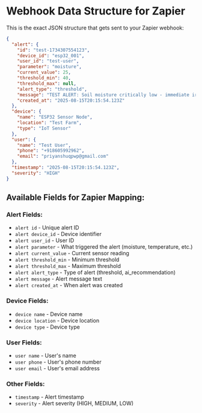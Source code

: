 # Webhook Data Structure for Zapier

This is the exact JSON structure that gets sent to your Zapier webhook:

```json
{
  "alert": {
    "id": "test-1734307554123",
    "device_id": "esp32_001",
    "user_id": "test-user",
    "parameter": "moisture",
    "current_value": 25,
    "threshold_min": 40,
    "threshold_max": null,
    "alert_type": "threshold",
    "message": "TEST ALERT: Soil moisture critically low - immediate irrigation needed",
    "created_at": "2025-08-15T20:15:54.123Z"
  },
  "device": {
    "name": "ESP32 Sensor Node",
    "location": "Test Farm",
    "type": "IoT Sensor"
  },
  "user": {
    "name": "Test User",
    "phone": "+918605992962",
    "email": "priyanshuqpwp@gmail.com"
  },
  "timestamp": "2025-08-15T20:15:54.123Z",
  "severity": "HIGH"
}
```

## Available Fields for Zapier Mapping:

### Alert Fields:
- `alert id` - Unique alert ID
- `alert device_id` - Device identifier
- `alert user_id` - User ID
- `alert parameter` - What triggered the alert (moisture, temperature, etc.)
- `alert current_value` - Current sensor reading
- `alert threshold_min` - Minimum threshold
- `alert threshold_max` - Maximum threshold
- `alert alert_type` - Type of alert (threshold, ai_recommendation)
- `alert message` - Alert message text
- `alert created_at` - When alert was created

### Device Fields:
- `device name` - Device name
- `device location` - Device location
- `device type` - Device type

### User Fields:
- `user name` - User's name
- `user phone` - User's phone number
- `user email` - User's email address

### Other Fields:
- `timestamp` - Alert timestamp
- `severity` - Alert severity (HIGH, MEDIUM, LOW)
